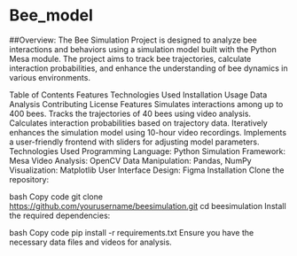 # Bee_model
##Overview:
The Bee Simulation Project is designed to analyze bee interactions and behaviors using a simulation model built with the Python Mesa module. The project aims to track bee trajectories, calculate interaction probabilities, and enhance the understanding of bee dynamics in various environments.

Table of Contents
Features
Technologies Used
Installation
Usage
Data Analysis
Contributing
License
Features
Simulates interactions among up to 400 bees.
Tracks the trajectories of 40 bees using video analysis.
Calculates interaction probabilities based on trajectory data.
Iteratively enhances the simulation model using 10-hour video recordings.
Implements a user-friendly frontend with sliders for adjusting model parameters.
Technologies Used
Programming Language: Python
Simulation Framework: Mesa
Video Analysis: OpenCV
Data Manipulation: Pandas, NumPy
Visualization: Matplotlib
User Interface Design: Figma
Installation
Clone the repository:

bash
Copy code
git clone https://github.com/yourusername/beesimulation.git
cd beesimulation
Install the required dependencies:

bash
Copy code
pip install -r requirements.txt
Ensure you have the necessary data files and videos for analysis.
